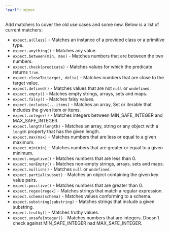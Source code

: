 ```yaml
---
"earl": minor
---
```


Add matchers to cover the old use cases and some new. Below is a list of current matchers:

- `expect.a(Class)` - Matches an instance of a provided class or a primitive type.
- `expect.anything()` - Matches any value.
- `expect.between(min, max)` - Matches numbers that are between the two numbers.
- `expect.check(predicate)` - Matches values for which the predicate returns `true`.
- `expect.closeTo(target, delta)` - Matches numbers that are close to the target value.
- `expect.defined()` - Matches values that are not `null` or `undefined`.
- `expect.empty()` - Matches empty strings, arrays, sets and maps.
- `expect.falsy()` - Matches falsy values.
- `expect.includes(...items)` - Matches an array, Set or iterable that includes the given item or items.
- `expect.integer()` - Matches integers between MIN_SAFE_INTEGER and MAX_SAFE_INTEGER.
- `expect.length(length)` - Matches an array, string or any object with a `length` property that has the given length.
- `expect.max(max)` - Matches numbers that are less or equal to a given maximum.
- `expect.min(min)` - Matches numbers that are greater or equal to a given minimum.
- `expect.negative()` - Matches numbers that are less than 0.
- `expect.nonEmpty()` - Matches non-empty strings, arrays, sets and maps.
- `expect.nullish()` - Matches `null` or `undefined`.
- `expect.partial(subset)` - Matches an object containing the given key value pairs.
- `expect.positive()` - Matches numbers that are greater than 0.
- `expect.regex(regex)` - Matches strings that match a regular expression.
- `expect.schema(schema)` - Matches values conforming to a schema.
- `expect.substring(substring)` - Matches strings that include a given substring.
- `expect.truthy()` - Matches truthy values.
- `expect.unsafeInteger()` - Matches numbers that are integers. Doesn't check against MIN_SAFE_INTEGER nad MAX_SAFE_INTEGER.
